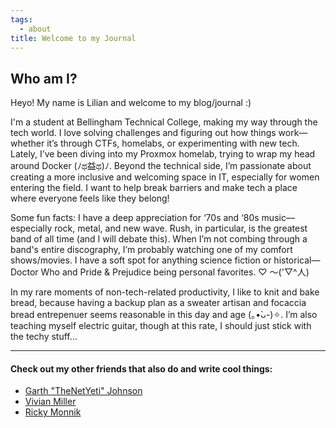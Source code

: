 ```yaml
---
tags:
  - about
title: Welcome to my Journal
---
```

## Who am I?
Heyo! My name is Lilian and welcome to my blog/journal :)

I'm a student at Bellingham Technical College, making my way through the tech world. I love solving challenges and figuring out how things work—whether it’s through CTFs, homelabs, or experimenting with new tech. Lately, I’ve been diving into my Proxmox homelab, trying to wrap my head around Docker (ﾉಥ益ಥ)ﾉ. Beyond the technical side, I’m passionate about creating a more inclusive and welcoming space in IT, especially for women entering the field. I want to help break barriers and make tech a place where everyone feels like they belong!

Some fun facts: I have a deep appreciation for ‘70s and ‘80s music—especially rock, metal, and new wave. Rush, in particular, is the greatest band of all time (and I will debate this). When I’m not combing through a band's entire discography, I’m probably watching one of my comfort shows/movies. I have a soft spot for anything science fiction or historical—Doctor Who and Pride & Prejudice being personal favorites. ♡ ～('▽^人)

In my rare moments of non-tech-related productivity, I like to knit and bake bread, because having a backup plan as a sweater artisan and focaccia bread entrepenuer seems reasonable in this day and age (｡•̀ᴗ-)✧. I’m also teaching myself electric guitar, though at this rate, I should just stick with the techy stuff...

----
#### Check out my other friends that also do and write cool things:
- [Garth "TheNetYeti" Johnson](https://growlf.github.io/journal/) 
- [Vivian Miller](https://itsvivianmill.github.io/journal/)  
- [Ricky Monnik](https://rigunkes.github.io/obsidian-quartz-page/) 